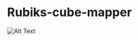 # Rubiks-cube-mapper
![Alt Text](https://github.com/freddd1/Rubiks-cube-mapper/blob/main/media/algo.gif)
